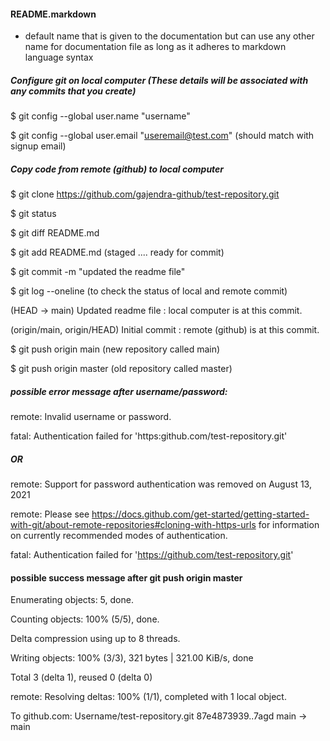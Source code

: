 
#### README.markdown  
- default name that is given to the documentation but can use any other name for documentation file as long as it adheres to markdown language syntax


##### Configure git on local computer  (These details will be associated with any commits that you create)
 $ git config --global user.name "username"
 
 $ git config --global user.email "useremail@test.com" (should match with signup email)
 
 
 
 
##### Copy code from remote (github) to local computer
  $ git clone https://github.com/gajendra-github/test-repository.git
  
  
  $ git status
  
  $ git diff README.md
  
  $ git add README.md      (staged .... ready for commit)
  
  $ git commit -m "updated the readme file" 
  
  $ git log --oneline       (to check the status of local and remote commit)
  
  (HEAD -> main) Updated readme file : local computer is at this commit.
  
  (origin/main, origin/HEAD) Initial commit : remote (github) is at this commit.
  
  $ git push origin main    (new repository called main)
  
  $ git push origin master  (old repository called master)
  
  ##### possible error message after username/password:
  remote: Invalid username or password.
  
  fatal: Authentication failed for 'https:github.com/test-repository.git'
  
  ##### OR
  remote: Support for password authentication was removed on August 13, 2021 
 
  remote: Please see https://docs.github.com/get-started/getting-started-with-git/about-remote-repositories#cloning-with-https-urls for information on 
          currently recommended modes of authentication.
  
  fatal:  Authentication failed for 'https://github.com/test-repository.git'

  
  #### possible success message after git push origin master
  Enumerating objects: 5, done.
  
  Counting objects: 100% (5/5), done.
  
  Delta compression using up to 8 threads.
  
  Writing objects: 100% (3/3), 321 bytes | 321.00 KiB/s, done
  
  Total 3 (delta 1), reused 0 (delta 0)
  
  remote: Resolving deltas: 100% (1/1), completed with 1 local object. 
  
  To github.com: Username/test-repository.git
  87e4873939..7agd main -> main
  
  
  
  
  
  
  
  
  
  
